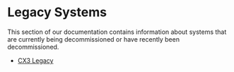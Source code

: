 # Legacy Systems

This section of our documentation contains information about systems that are currently being decommissioned or have recently been decommissioned.

* [CX3 Legacy](./cx3-legacy.md)